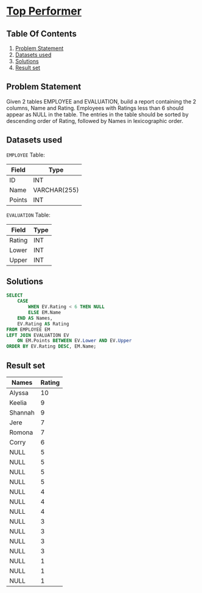 # [Top Performer](https://www.interviewbit.com/problems/top-performer/)

## Table Of Contents
1. [Problem Statement]()
2. [Datasets used]()
3. [Solutions]()
4. [Result set]()

## Problem Statement

Given 2 tables EMPLOYEE and EVALUATION, build a report containing the 2 columns, Name and Rating. Employees with Ratings less than 6 should appear as NULL in the table. The entries in the table should be sorted by descending order of Rating, followed by Names in lexicographic order.

## Datasets used

```EMPLOYEE``` Table:

| Field  | Type         |
| ------ | ------------ |
| ID     | INT          |
| Name   | VARCHAR(255) |
| Points | INT          |

```EVALUATION``` Table:

| Field  | Type |
| ------ | ---- |
| Rating | INT  |
| Lower  | INT  |
| Upper  | INT  |

## Solutions

```sql
SELECT
    CASE
        WHEN EV.Rating < 6 THEN NULL
        ELSE EM.Name
    END AS Names,
    EV.Rating AS Rating
FROM EMPLOYEE EM
LEFT JOIN EVALUATION EV
    ON EM.Points BETWEEN EV.Lower AND EV.Upper
ORDER BY EV.Rating DESC, EM.Name;
```

## Result set

| **Names** | **Rating** |
| --------- | ---------- |
| Alyssa    | 10         |
| Keelia    | 9          |
| Shannah   | 9          |
| Jere      | 7          |
| Romona    | 7          |
| Corry     | 6          |
| NULL      | 5          |
| NULL      | 5          |
| NULL      | 5          |
| NULL      | 5          |
| NULL      | 4          |
| NULL      | 4          |
| NULL      | 4          |
| NULL      | 3          |
| NULL      | 3          |
| NULL      | 3          |
| NULL      | 3          |
| NULL      | 1          |
| NULL      | 1          |
| NULL      | 1          |
